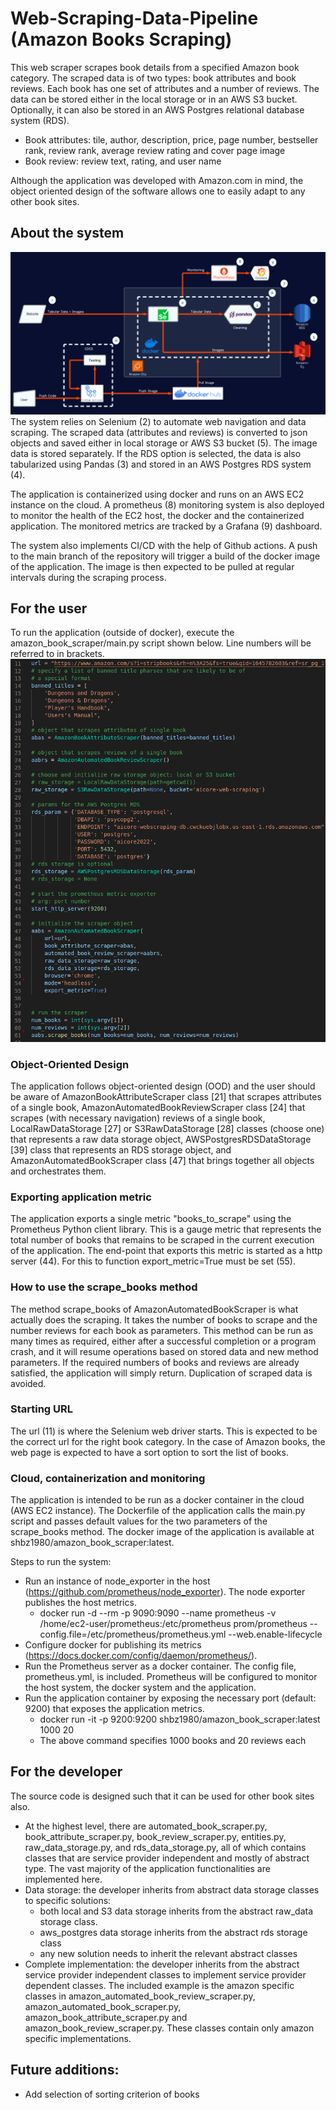 # Web-Scraping-Data-Pipeline (Amazon Books Scraping)
This web scraper scrapes book details from a specified Amazon book category. The scraped data is of two types: book attributes and book reviews. Each book has one set of attributes and a number of reviews. The data can be stored either in the local storage or in an AWS S3 bucket. Optionally, it can also be stored in an AWS Postgres relational database system (RDS).  

- Book attributes: tile, author, description, price, page number, bestseller rank, review rank, average review rating and cover page image
- Book review: review text, rating, and user name

Although the application was developed with Amazon.com in mind, the object oriented design of the software allows one to easily adapt to any other book sites. 

## About the system
![System](web_scraping_system.png)
The system relies on Selenium (2) to automate web navigation and data scraping. The scraped data (attributes and reviews) is converted to json objects and saved either in local storage or AWS S3 bucket (5). The image data is stored separately. If the RDS option is selected, the data is also tabularized using Pandas (3) and stored in an AWS Postgres RDS system (4). 

The application is containerized using docker and runs on an AWS EC2 instance on the cloud. A prometheus (8) monitoring system is also deployed to monitor the health of the EC2 host, the docker and the containerized application. The monitored metrics are tracked by a Grafana (9) dashboard. 

The system also implements CI/CD with the help of Github actions. A push to the main branch of the repository will trigger a build of the docker image of the application. The image is then expected to be pulled at regular intervals during the scraping process.

## For the user
To run the application (outside of docker), execute the amazon_book_scraper/main.py script shown below. Line numbers will be referred to in brackets.
![System](usage_example.png)

### Object-Oriented Design
The application follows object-oriented design (OOD) and the user should be aware of AmazonBookAttributeScraper class [21] that scrapes attributes of a single book, AmazonAutomatedBookReviewScraper class [24] that scrapes (with necessary navigation) reviews of a single book, LocalRawDataStorage [27] or S3RawDataStorage [28] classes (choose one) that represents a raw data storage object, AWSPostgresRDSDataStorage [39] class that represents an RDS storage object, and AmazonAutomatedBookScraper class [47] that brings together all objects and orchestrates them.

### Exporting application metric
The application exports a single metric "books_to_scrape" using the Prometheus Python client library. This is a gauge metric that represents the total number of books that remains to be scraped in the current execution of the application. The end-point that exports this metric is started as a http server (44). For this to function export_metric=True must be set (55).

### How to use the scrape_books method
The method scrape_books of AmazonAutomatedBookScraper is what actually does the scraping. It takes the number of books to scrape and the number reviews for each book as parameters. This method can be run as many times as required, either after a successful completion or a program crash, and it will resume operations based on stored data and new method parameters. If the required numbers of books and reviews are already satisfied, the application will simply return. Duplication of scraped data is avoided.

### Starting URL
The url (11) is where the Selenium web driver starts. This is expected to be the correct url for the right book category. In the case of Amazon books, the web page is expected to have a sort option to sort the list of books. 

### Cloud, containerization and monitoring
The application is intended to be run as a docker container in the cloud (AWS EC2 instance). The Dockerfile of the application calls the main.py script and passes default values for the two parameters of the scrape_books method. The docker image of the application is available at shbz1980/amazon_book_scraper:latest.

Steps to run the system:
- Run an instance of node_exporter in the host (https://github.com/prometheus/node_exporter). The node exporter publishes the host metrics.
    - docker run -d --rm -p 9090:9090 --name prometheus -v /home/ec2-user/prometheus:/etc/prometheus prom/prometheus --config.file=/etc/prometheus/prometheus.yml --web.enable-lifecycle
- Configure docker for publishing its metrics (https://docs.docker.com/config/daemon/prometheus/).
- Run the Prometheus server as a docker container. The config file, prometheus.yml, is included. Prometheus will be configured to monitor the host system, the docker system and the application. 
- Run the application container by exposing the necessary port (default: 9200) that exposes the application metrics.
    - docker run -it -p 9200:9200 shbz1980/amazon_book_scraper:latest 1000 20
    - The above command specifies 1000 books and 20 reviews each

## For the developer
The source code is designed such that it can be used for other book sites also.

- At the highest level, there are automated_book_scraper.py, book_attribute_scraper.py, book_review_scraper.py, entities.py, raw_data_storage.py, and rds_data_storage.py, all of which contains classes that are service provider independent and mostly of abstract type. The vast majority of the application functionalities are implemented here.
- Data storage: the developer inherits from abstract data storage classes to specific solutions:
    - both local and S3 data storage inherits from the abstract raw_data storage class.
    - aws_postgres data storage inherits from the abstract rds storage class
    - any new solution needs to inherit the relevant abstract classes
- Complete implementation: the developer inherits from the abstract service provider independent classes to implement service provider dependent classes. The included example is the amazon specific classes in amazon_automated_book_review_scraper.py, amazon_automated_book_scraper.py, amazon_book_attribute_scraper.py and amazon_book_review_scraper.py. These classes contain only amazon specific implementations.

## Future additions:
- Add selection of sorting criterion of books
